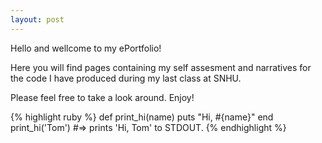 ```yaml
---
layout: post
---
```

Hello and wellcome to my ePortfolio!

Here you will find pages containing my self assesment and narratives for the code I have produced during my last class at SNHU. 

Please feel free to take a look around. Enjoy!

{% highlight ruby %}
def print_hi(name)
  puts "Hi, #{name}"
end
print_hi('Tom')
#=> prints 'Hi, Tom' to STDOUT.
{% endhighlight %}
